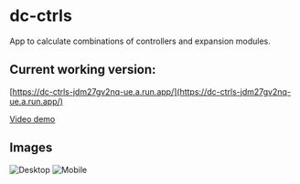 # dc-ctrls

App to calculate combinations of controllers and expansion modules.

## Current working version:
[https://dc-ctrls-jdm27gv2nq-ue.a.run.app/](https://dc-ctrls-jdm27gv2nq-ue.a.run.app/)

[Video demo ](https://www.youtube.com/watch?v=Lx3pcx_eavk)

## Images

![Desktop](https://ivanotes.s3.amazonaws.com/img/0044-dcapp1.png)
![Mobile](https://ivanotes.s3.amazonaws.com/img/0045-dcapp2.png)


